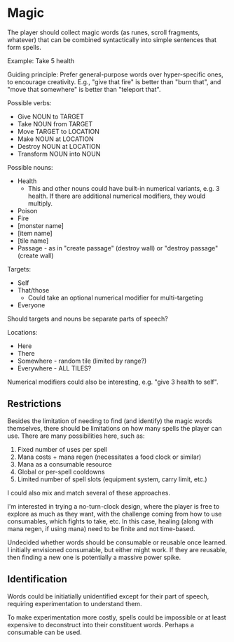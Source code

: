 # Magic

The player should collect magic words (as runes, scroll fragments, whatever)
that can be combined syntactically into simple sentences that form spells.

Example: Take 5 health

Guiding principle: Prefer general-purpose words over hyper-specific ones, to
encourage creativity. E.g., "give that fire" is better than "burn that", and
"move that somewhere" is better than "teleport that".

Possible verbs:

- Give NOUN to TARGET
- Take NOUN from TARGET
- Move TARGET to LOCATION
- Make NOUN at LOCATION
- Destroy NOUN at LOCATION
- Transform NOUN into NOUN

Possible nouns:

- Health
  - This and other nouns could have built-in numerical variants, e.g. 3 health.
    If there are additional numerical modifiers, they would multiply.
- Poison
- Fire
- [monster name]
- [item name]
- [tile name]
- Passage - as in "create passage" (destroy wall) or "destroy passage" (create
  wall)

Targets:

- Self
- That/those
  - Could take an optional numerical modifier for multi-targeting
- Everyone

Should targets and nouns be separate parts of speech?

Locations:

- Here
- There
- Somewhere - random tile (limited by range?)
- Everywhere - ALL TILES?

Numerical modifiers could also be interesting, e.g. "give 3 health to self".

## Restrictions

Besides the limitation of needing to find (and identify) the magic words
themselves, there should be limitations on how many spells the player can use.
There are many possibilities here, such as:

1. Fixed number of uses per spell
2. Mana costs + mana regen (necessitates a food clock or similar)
3. Mana as a consumable resource
4. Global or per-spell cooldowns
5. Limited number of spell slots (equipment system, carry limit, etc.)

I could also mix and match several of these approaches.

I'm interested in trying a no-turn-clock design, where the player is free to
explore as much as they want, with the challenge coming from how to use
consumables, which fights to take, etc. In this case, healing (along with mana
regen, if using mana) need to be finite and not time-based.

Undecided whether words should be consumable or reusable once learned. I
initially envisioned consumable, but either might work. If they are reusable,
then finding a new one is potentially a massive power spike.

## Identification

Words could be initiatially unidentified except for their part of speech,
requiring experimentation to understand them.

To make experimentation more costly, spells could be impossible or at least
expensive to deconstruct into their constituent words. Perhaps a consumable can
be used.
